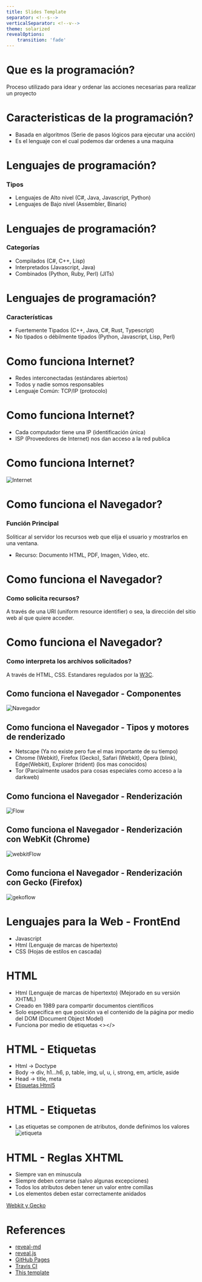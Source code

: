 ```yaml
---
title: Slides Template
separator: <!--s-->
verticalSeparator: <!--v-->
theme: solarized
revealOptions:
    transition: 'fade'
---
```

# Que es la programación?

Proceso utilizado para idear y ordenar las acciones necesarias para realizar un proyecto

<!--s-->

# Caracteristicas de la programación?

* Basada en algoritmos (Serie de pasos lógicos para ejecutar una acción)
* Es el lenguaje con el cual podemos dar ordenes a una maquina

<!--s-->

# Lenguajes de programación?

### Tipos
* Lenguajes de Alto nivel (C#, Java, Javascript, Python)
* Lenguajes de Bajo nivel (Assembler, Binario)

<!--v-->

# Lenguajes de programación?

### Categorías
* Compilados (C#, C++, Lisp)
* Interpretados (Javascript, Java)
* Combinados (Python, Ruby, Perl) (JITs)

<!--v-->

# Lenguajes de programación?

### Características

* Fuertemente Tipados (C++, Java, C#, Rust, Typescript)
* No tipados o débilmente tipados (Python, Javascript, Lisp, Perl)

<!--s-->

# Como funciona Internet?

* Redes interconectadas (estándares abiertos)
* Todos y nadie somos responsables
* Lenguaje Común: TCP/IP (protocolo)

<!--v-->

# Como funciona Internet?

* Cada computador tiene una IP (identificación única)
* ISP (Proveedores de Internet) nos dan acceso a la red publica

<!--v-->

# Como funciona Internet?

![Internet](internet.jpg)

<!--s-->

# Como funciona el Navegador?

### Función Principal
Soliticar al servidor los recursos web que elija el usuario
y mostrarlos en una ventana.
* Recurso: Documento HTML, PDF, Imagen, Video, etc.

<!--v-->

# Como funciona el Navegador?

### Como solicita recursos?
A través de una URI (uniform resource identifier) o sea, la dirección del sitio
web al que quiere acceder.

<!--v-->

# Como funciona el Navegador?

### Como interpreta los archivos solicitados?
A través de HTML, CSS. Estandares regulados por la [W3C](https://www.w3.org/).

<!--v-->

## Como funciona el Navegador - Componentes
![Navegador](layers.png)

<!--v-->

## Como funciona el Navegador - Tipos y motores de renderizado
* Netscape (Ya no existe pero fue el mas importante de su tiempo)
* Chrome (Webkit), Firefox (Gecko), Safari (Webkit), Opera (blink), Edge(Webkit), Explorer (trident) (los mas conocidos)
* Tor (Parcialmente usados para cosas especiales como acceso a la darkweb)

<!--v-->

## Como funciona el Navegador - Renderización
![Flow](flow.png)

<!--v-->

## Como funciona el Navegador - Renderización con WebKit (Chrome)
![webkitFlow](webkitflow.png)

<!--v-->

## Como funciona el Navegador - Renderización con Gecko (Firefox)
![gekoflow](geckoflow.jpg)

<!--s-->

# Lenguajes para la Web - FrontEnd
* Javascript
* Html (Lenguaje de marcas de hipertexto)
* CSS (Hojas de estilos en cascada)

<!--s-->

# HTML
* Html (Lenguaje de marcas de hipertexto) (Mejorado en su versión XHTML)
* Creado en 1989 para compartir documentos científicos
* Solo especifica en que posición va el contenido de la página por medio del DOM (Document Object Model)
* Funciona por medio de etiquetas <></>

<!--v-->
# HTML - Etiquetas
* Html -> Doctype
* Body -> div, h1...h6, p, table, img, ul, u, i, strong, em, article, aside
* Head -> title, meta
* [Etiquetas Html5](https://brandominus.com/blog/creatividad/todas-etiquetas-html5/)
<!--v-->

# HTML - Etiquetas
* Las etiquetas se componen de atributos, donde definimos los valores
![etiqueta](etiqueta.png)
<!--v-->

# HTML - Reglas XHTML
* Siempre van en minuscula
* Siempre deben cerrarse (salvo algunas excepciones)
* Todos los atributos deben tener un valor entre comillas
* Los elementos deben estar correctamente anidados
<!--v-->
[Webkit y Gecko](https://www.html5rocks.com/es/tutorials/internals/howbrowserswork/)
# References

* [reveal-md](https://github.com/webpro/reveal-md)
* [reveal.js](http://lab.hakim.se/reveal-js)
* [GitHub Pages](https://pages.github.com)
* [Travis CI](https://travis-ci.org)
* [This template](https://github.com/martinmurphy/slidestemplate)
